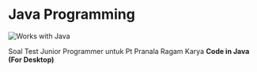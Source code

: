 # Java Programming

![Works with Java](https://img.shields.io/badge/Works_with-Java-Blue?style=flat-square)

Soal Test Junior Programmer untuk Pt Pranala Ragam Karya **Code in Java (For Desktop)**

